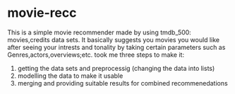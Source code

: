 # movie-recc
This is a simple movie recommender made by using tmdb_500: movies,credits data sets. 
It basically suggests you movies you would like after seeing your intrests and tonality by taking certain parameters such as Genres,actors,overviews;etc.
took me three steps to make it:
1. getting the data sets and preprocessig (changing the data into lists)
2. modelling the data to make it usable
3. merging and providing suitable results for combined recommenedations 
